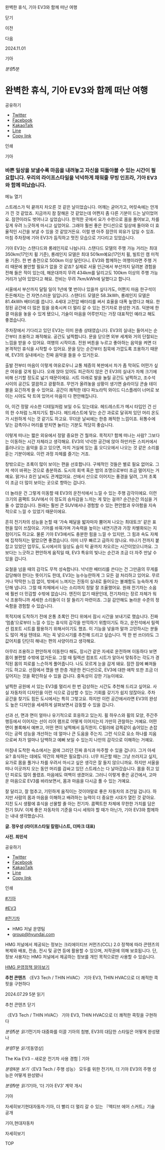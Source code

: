 완벽한 휴식, 기아 EV3와 함께 떠난 여행






닫기

이전

다음

2024.11.01

기아


*분량*5분

# 완벽한 휴식, 기아 EV3와 함께 떠난 여행

공유하기

* [Twitter](# "새창으로 열림")
* [Facebook](# "새창으로 열림")
* [KakaoTalk](# "새창으로 열림")
* [Line](# "새창으로 열림")
* [Copy link](#)

인쇄

기아



### 바쁜 일상을 보낼수록 마음을 내려놓고 자신을 되돌아볼 수 있는 시간이 필요합니다. 우리의 라이프스타일을 넉넉하게 채워줄 무빙 인프라, 기아 EV3와 함께 떠났습니다.

메뉴 열기



스트레스가 턱 끝까지 차오른 것 같은 날이었습니다. 어깨는 굳어가고, 머릿속에는 안개가 낀 것 같았죠. 지금까지 참 잘해온 것 같았는데 어쩐지 좀 다른 기분이 드는 날이었어요. 잠깐이라도 벗어나고 싶었습니다. 한적한 곳에서 요가 수련으로 몸을 풀어보고, 차를 깊게 우려 느긋하게 마시고 싶었어요. 그래야 훨씬 좋은 컨디션으로 일상에 돌아와 더 효율적인 시간을 보낼 수 있을 것 같았거든요. 이럴 땐 아주 잠깐의 외유가 답일 수 있죠. 마침 주차장에 기아 EV3가 듬직하고 멋진 모습으로 기다리고 있었습니다.

기아 EV3는 스탠다드와 롱레인지로 나뉩니다. 스탠다드 모델의 주행 가능 거리는 최대 350km(17인치 휠 기준), 롱레인지 모델은 최대 501km예요(17인치 휠, 빌트인 캠 미적용 기준). 한 번 충전으로 500km 이상 달린다니. EV3와 함께하는 여행이라면 주행 거리 때문에 불안할 필요가 없을 것 같죠? 실제로 서울 인근에서 부산까지 달려본 경험을 전해 들은 적이 있는데, 해운대까지 무려 434km를 달리고도 100km 이상의 주행 가능 거리가 남아 있었다고 해요. 전비는 무려 7km/kWh에 달했다고 합니다.

서울에서 부산까지 달릴 일이 1년에 몇 번이나 있을까 싶다가도, 어쩐지 마음 한구석이 든든해지는 건 자연스러운 일입니다. 스탠다드 모델은 58.3kWh, 롱레인지 모델은 81.4kWh 배터리를 씁니다. 4세대 고전압 배터리를 써서 효율을 대폭 높였다고 해요. 한정된 공간에 더 많은 힘을 응축시켜 더 멀리 갈 수 있는 전기차로 완성한 거죠. 덕분에 한결 마음을 놓을 수 있게 됐으니, 기술이 마음을 어루만지는 가장 대표적인 예라고 해도 좋겠습니다.

주차장에서 기다리고 있던 EV3는 이미 완충 상태였습니다. EV3의 실내는 들어서는 순간부터 조용하고 쾌적해요. 공간도 널찍합니다. 문을 닫으면 외부 세계와 거의 단절되는 느낌을 받을 수 있어요. 여행의 시작이죠. 전원 버튼을 누르고 좋아하는 음악을 켜면 더 본격적인 휴식을 시작할 수 있어요. 문을 닫는 순간부터 침묵에 가깝도록 조용하기 때문에, EV3의 실내에서는 진짜 음악을 들을 수 있거든요.



출발 전부터 마음이 이렇게 여유로우니 교통 체증의 복판에서 차가 좀 막혀도 어떤가 싶은 여유를 갖게 됩니다. 오래 앉아 있어도 피곤하지 않은 건 EV3의 실내가 차체 크기에 비해 신기할 정도로 넓기 때문이에요. 시트 아래로 발을 놀릴 공간도 널찍하고, 조수석 사이의 공간도 깔끔하고 광활하죠. 무언가 올려놓을 상황이 생기면 슬라이딩 콘솔 테이블을 요긴하게 쓸 수 있어요. 공간이 쾌적한 데다 파노라믹 와이드 디스플레이 너머로 보이는 시야도 탁 트여 있어서 마음이 다 편안해집니다.

아, 이건 정말 사소한 디테일처럼 보일 수도 있는데요. 헤드레스트가 메시 타입인 건 신의 한 수처럼 느껴지기도 합니다. 헤드레스트에 닿는 순간 과로로 달궈져 있던 머리 온도가 시원하게 식는 것 같기도 하고요. 무더운 날씨에는 한층 쾌적한 느낌이죠. 뒤통수에 닿는 감촉이나 머리를 받치면 눌리는 기분도 적당히 좋습니다.

이렇게 떠나는 짧은 외유에서 정말 중요한 건 뭘까요. 목적지? 함께 떠나는 사람? 그보다는 이동하는 시간 자체라고 생각해요. EV3의 넉넉한 공간에 앉아 하만카돈 스피커에서 흘러나오는 음악을 듣고 있으면, 마치 거실에 있는 홈 오디오에서 나오는 것 같은 소리를 듣는 기분이에요. 이런 과정 자체를 즐기는 거죠.

창밖으로는 초록이 많이 보이는 편을 선호합니다. 구체적인 것들은 별로 필요 없어요. 그저 색이 바뀌는 것으로 충분하죠. 도시의 회색 혹은 밤의 조명으로부터 조금 멀어지는 거예요. 맑거나 흐린 날씨도 관계없어요. 산에서 산으로 이어지는 풍경을 달려, 그저 초록이 조금 더 많이 보이는 곳으로 향하는 겁니다.



더 놀라운 건 그렇게 이동할 때 EV3의 운전석에서 느낄 수 있는 주행 감각이에요. 이런 크기의 콤팩트 SUV에서 이 정도의 승차감을 느끼는 게 맞는 걸까? 순간순간 의심을 거둘 수 없었습니다. 원래는 훨씬 큰 SUV에서나 경험할 수 있는 편안함과 우아함을 지속적으로 느낄 수 있었기 때문이에요.

흔히 전기차의 성능을 논할 때 ‘가속 페달을 밟자마자 뿜어져 나오는 최대토크’ 같은 표현을 많이 쓰잖아요. 기어를 바꿔가며 가속력을 높이는 내연기관과 가장 차별화되는 지점이기도 하고요. 물론 기아 EV3에서도 충분한 힘을 느낄 수 있지만, 그 힘과 속도 자체에 집착하지는 말았으면 좋겠습니다. 이미 너무 빠르고 급하지 않나요. 떠나기 전까지 붙잡고 있었던 업무도, 도시에서의 일상도 숨이 턱 끝까지 차오르는 시간이었으니까요. 그보다는 느긋하고 편안하게 움직일 때, EV3 특유의 빛나는 순간과 조금 더 자주 만날 수 있을 겁니다.

요철을 넘을 때의 감각도 무척 성숙합니다. 넉넉한 배터리를 쓴다는 건 그만큼의 무게를 감당해야 한다는 뜻이기도 한데, EV3는 능수능란하게 그 모든 걸 처리하고 있어요. 무르거나 딱딱한 느낌 없이, 밖에서 느껴지는 진동이 실내로 들어오는 불쾌함도 능숙하게 차단해 냅니다. 그럴 때 차체에서 나는 소리까지 정말 잘 조율했어요. 원래 전기차는 소음에 훨씬 더 민감할 수밖에 없습니다. 엔진이 없기 때문인데, 전기차라는 장르 자체가 워낙 조용하니까 세세한 소리들이 더 잘 들리기 마련이죠. 그걸 감안해도 놀라운 수준의 정숙함을 경험할 수 있습니다.

목적지에 도착하기 전에 온통 초록인 잔디 위에서 잠시 시간을 보내기로 했습니다. 진짜 ‘멈춤’으로부터 느낄 수 있는 휴식의 감각을 만끽하기 위함이기도 하고, 운전석에서 릴렉션 컴포트 시트를 활용하기 위해서이기도 했죠. 이 기능을 넣을까 말까 고민하시는 분들도 많이 계실 텐데요. 저는 꼭 넣으시기를 추천해 드리고 싶습니다. 딱 한 번 쓰더라도 그 값어치를 단단히 해내는 편의 사양이라고 생각해요.

아무리 조용하고 편안하게 이동한다 해도, 장시간 같은 자세로 운전하며 이동하다 보면 몸이 불편할 수밖에 없거든요. 그럴 때 릴렉션 컴포트 시트가 알아서 맞춰주는 각도가 경직된 몸의 피로를 느슨하게 풀어줍니다. 나도 모르게 눈을 감게 돼요. 잠깐 잠에 빠져들기도 하고요. 선잠에서 깼을 땐 한층 개운한 컨디션으로, EV3에 대한 애착 또한 조금 더 깊어지는 것을 확인하실 수 있을 겁니다. 중독성이 강한 기능이에요.



널찍한 공원에 서 있는 EV3를 멀리서 한 번 감상하는 시간도 추천해 드리고 싶어요. 사실 자동차의 디자인을 이런 식으로 감상할 수 있는 기회를 갖기가 쉽지 않잖아요. 주차 공간을 찾기도 힘든 도시에서는 특히 그렇고요. 하지만 이런 공간에서라면 EV3의 완성도 높은 디자인을 세세하게 살펴보면서 감동할 수 있을 겁니다.

선과 선, 면과 면이 얼마나 유기적으로 호응하고 있는지. 휠 하우스와 휠의 모양, 주간주행등에서 이어지는 선이 리어 램프로 어떻게 이어지는지 가만히 관찰하는 거예요. 어떤 면이 볼록해서 예쁘고, 어떤 면이 널찍해서 듬직한지. C필러에 감쪽같이 숨어있는 손잡이는 공력 성능을 개선하는 데 얼마나 큰 도움을 주는지. 그런 식으로 요소 하나를 지움으로써 차가 얼마나 담백하고 예뻐 보일 수 있는지 나만의 감각으로 이해하는 거예요.

마침내 도착한 숙소에서는 꿈에 그리던 진짜 휴식과 마주할 수 있을 겁니다. 그거 아세요? 휴식하는 데에도 약간의 체력은 필요합니다. 너무 피곤할 때는 그냥 쓰러지고 싶지, 요가로 몸을 풀거나 차를 우려서 마시고 싶은 생각은 잘 들지 않으니까요. 하지만 서울을 떠나 이곳까지 오는 동안 머리를 감싸고 있던 스트레스는 다 날아갔습니다. 몸을 쥐고 있던 피로도 많이 풀렸죠. 마음에도 여백이 생겼어요. 그러니 이렇게 좋은 공간에서, 고마운 마음으로 EV3를 바라보면서, 몸과 마음을 다시금 풀 수 있는 거예요.

잘 달리고, 잘 멈추고, 기민하게 움직이는 것이야말로 좋은 자동차의 조건일 겁니다. 하지만 사람의 몸과 마음을 이해하고 배려하는 능력이 더 중요한 시대가 열린 것 같아요. 지친 도시 생활에 휴식을 선물할 줄 아는 전기차. 콤팩트한 차체에 무한한 가치를 담은 전기 SUV. 이제 좋은 자동차의 기준을 다시 세워야 할 때가 아닌가, 기아 EV3와 함께하는 내내 생각했습니다.

**글. 정우성 (라이프스타일 칼럼니스트, 더파크 대표)**

**사진. 최민석**



공유하기

* [Twitter](# "새창으로 열림")
* [Facebook](# "새창으로 열림")
* [KakaoTalk](# "새창으로 열림")
* [Line](# "새창으로 열림")
* [Copy link](#)

인쇄

[#기아](/tag/723)

[#EV3](/tag/2843)

[#전기차](/tag/2851)



* HMG 저널 운영팀
* [group@hyundai.com](mailto:group@hyundai.com)

HMG 저널에서 제공되는 정보는 크리에이티브 커먼즈(CCL) 2.0 정책에 따라 콘텐츠의 복제와 배포, 전송, 전시 및 공연 등에 활용할 수 있으며, 저작권에 의해 보호됩니다.
단, 정보 사용자는 HMG 저널에서 제공하는 정보를 개인 목적으로만 사용할 수 있습니다.

[HMG 운영정책 알아보기](/footer/operationRegist)



**추천 콘텐츠**
〈EV3 Tech / THIN HVAC〉 기아 EV3, THIN HVAC으로 더 쾌적한 콕핏을 구현하다

2024.07.29
5분 읽기

추천 콘텐츠 닫기

〈EV3 Tech / THIN HVAC〉 기아 EV3, THIN HVAC으로 더 쾌적한 콕핏을 구현하다

*분량*5분 *읽기*전기차 대중화를 이끌 기아의 첨병, EV3의 대담한 스타일은 어떻게 완성됐나

*분량*7분 *읽기*[동영상]

The Kia EV3 – 새로운 전기차 사용 경험 | 기아

*분량*4분 *보기*〈EV3 Tech / 주행 성능〉 모두를 위한 전기차, 더 기아 EV3의 주행 성능은 어떻게 완성됐나

*분량*9분 *읽기*기아, ‘더 기아 EV3’ 계약 개시

기아

 자세히보기현대자동차·기아, 더 빨리 더 멀리 갈 수 있는 『액티브 에어 스커트』기술 공개

기아,현대자동차

 자세히보기

TOP